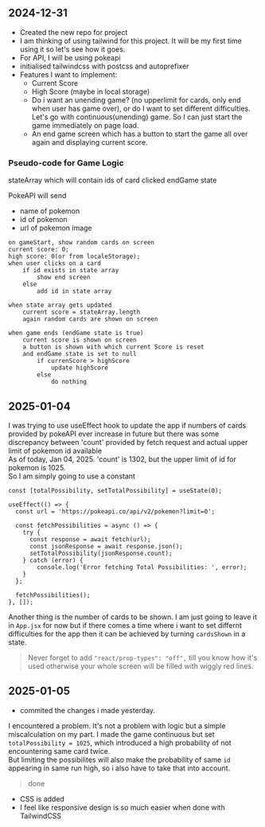 ## 2024-12-31

- Created the new repo for project
- I am thinking of using tailwind for this project. It will be my first time using it so let's see how it goes.
- For API, I will be using pokeapi
- initialised tailwindcss with postcss and autoprefixer
- Features I want to implement:
  - Current Score
  - High Score (maybe in local storage)
  - Do i want an unending game? (no upperlimit for cards, only end when user has game over), or do I want to set different difficulties. Let's go with continuous(unending) game. So I can just start the game immediately on page load.
  - An end game screen which has a button to start the game all over again and displaying current score.

### Pseudo-code for Game Logic

stateArray which will contain ids of card clicked
endGame state

PokeAPI will send

- name of pokemon
- id of pokemon
- url of pokemon image

```
on gameStart, show random cards on screen
current score: 0;
high score: 0(or from localeStorage);
when user clicks on a card
    if id exists in state array
        show end screen
    else
        add id in state array

when state array gets updated
    current score = stateArray.length
    again random cards are shown on screen

when game ends (endGame state is true)
    current score is shown on screen
    a button is shown with which current Score is reset
    and endGame state is set to null
        if currenScore > highScore
            update highScore
        else
            do nothing

```

## 2025-01-04

I was trying to use useEffect hook to update the app
if numbers of cards provided by pokeAPI ever increase
in future but there was some discrepancy between 'count'
provided by fetch request and actual upper limit of pokemon
id available  
As of today, Jan 04, 2025. 'count' is 1302, but the upper
limit of id for pokemon is 1025.  
So I am simply going to use a constant

```
const [totalPossibility, setTotalPossibility] = useState(0);

useEffect(() => {
  const url = 'https://pokeapi.co/api/v2/pokemon?limit=0';

  const fetchPossibilities = async () => {
    try {
      const response = await fetch(url);
      const jsonResponse = await response.json();
      setTotalPossibility(jsonResponse.count);
    } catch (error) {
        console.log('Error fetching Total Possibilities: ', error);
    }
  };

  fetchPossibilities();
}, []);
```

Another thing is the number of cards to be shown. I am just going to leave it in `App.jsx` for now but if there comes a time where i want to set differnt difficulties for the app then it can be achieved by turning `cardsShown` in a state.

> Never forget to add `"react/prop-types": "off",` till you know how it's used otherwise your whole screen will be filled with wiggly red lines.

## 2025-01-05

- commited the changes i made yesterday.

I encountered a problem. It's not a problem with logic but a simple miscalculation on my part. I made the game continuous but set `totalPossibility = 1025`, which introduced a high probability of not encountering same card twice.  
But limiting the possibilites will also make the probability of same `id`
appearing in same run high, so i also have to take that into account.

> done

- CSS is added
- I feel like responsive design is so much easier when done with TailwindCSS
